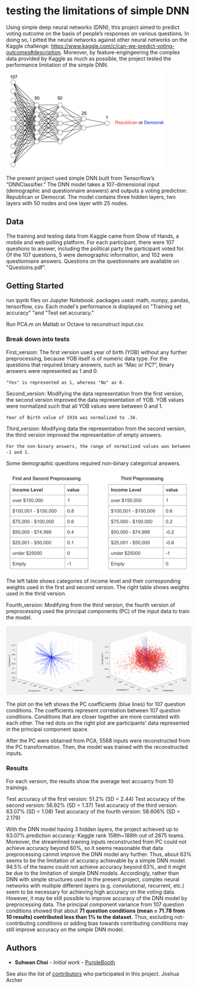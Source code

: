 # testing the limitations of simple DNN

Using simple deep neural networks (DNN), this project aimed to predict voting outcome on the basis of people’s responses on various questions. In doing so, I pitted the neural networks against other neural networks on the Kaggle challenge: https://www.kaggle.com/c/can-we-predict-voting-outcomes#description. Moreover, by feature-engingeering the complex data provided by Kaggle as much as possible, the project tested the performance limitation of the simple DNN. 

![Test Image 1](Picture1.png)

The present project used simple DNN built from Tensorflow’s “DNNClassifier.” The DNN model takes a 107-dimensional input (demographic and questionnaire answers) and outputs a voting prediction: Republican or Democrat. The model contains three hidden layers, two layers with 50 nodes and one layer with 25 nodes.

## Data

The training and testing data from Kaggle came from Show of Hands, a mobile and web polling platform. For each participant, there were 107 questions to answer, including the political party the participant voted for. Of the 107 questions, 5 were demographic information, and 102 were questionnaire answers. Questions on the questionnaire are available on "Questoins.pdf".

## Getting Started

run ipynb files on Jupyter Notebook.
packages used: math, numpy, pandas, tensorflow, csv.
Each model's performance is displayed on "Training set accuracy" "and "Test set accuracy."

Run PCA.m on Matlab or Octave to reconstruct input.csv.

### Break down into tests

First_version:
The first version used year of birth (YOB) without any further preprocessing, because YOB itself is of numeric data type. For the questions that required binary answers, such as “Mac or PC?”, binary answers were represented as 1 and 0. 
```
"Yes" is represented as 1, whereas "No" as 0.
```

Second_version:
Modifying the data representation from the first version, the second version improved the data representation of YOB. YOB values were normalized such that all YOB values were between 0 and 1.
```
Year of Birth value of 1934 was normalized to .34.
```

Third_version:
Modifying data the representation from the second version, the third version improved the representation of empty answers. 

```
For the non-binary answers, the range of normalized values was between -1 and 1.
```


Some demographic questions required non-binary categorical answers.

![Test Image 2](Picture2.png)

The left table shows categories of income level and their corresponding weights used in the first and second version. The right table shows weights used in the thrid version.

Fourth_version:
Modifying from the third version, the fourth version of preprocessing used the principal components (PC) of the input data to train the model. 

![Test Image 3](Picture3.png)

The plot on the left shows the PC coefficients (blue lines) for 107 question conditions. The coefficients represent correlation between 107 question conditions. Conditions that are closer together are more correlated with each other. The red dots on the right plot are participants’ data represented in the principal component space.

After the PC were obtained from PCA, 5568 inputs were reconstructed from the PC transformation. Then, the model was trained with the reconstructed inputs.


### Results
For each version, the results show the average test accuarcy from 10 trainings.

Test accuracy of the first version: 51.2% (SD = 2.44)
Test accuracy of the second version: 56.92% (SD = 1.37)
Test accuracy of the third version: 63.07% (SD = 1.08)
Test accuracy of the fourth version: 58.606% (SD = 2.179)

With the DNN model having 3 hidden layers, the project achieved up to 63.07% prediction accuracy: Kaggle rank 158th~188th out of 2875 teams. Moreover, the streamlined training inputs reconstructed from PC could not achieve accuracy beyond 60%, so it seems reasonable that data preprocessing cannot improve the DNN model any further. Thus, about 63% seems to be the limitation of accuracy achievable by a simple DNN model. 94.5% of the teams could not achieve accuracy beyond 63%, and it might be due to the limitation of simple DNN models. Accordingly, rather than DNN with simple structures used in the present project, complex neural networks with multiple different layers (e.g. convolutional, recurrent, etc.) seem to be necessary for achieving high accuracy on the voting data. However, it may be still possible to improve accuracy of the DNN model by preprocessing data. The principal component variance from 107 question conditions showed that about **71 question conditions (mean = 71.78 from 10 results) contributed less than 1% to the dataset.** Thus, excluding not-contributing conditions or adding bias towards contributing conditions may still improve accuracy on the simple DNN model.  


## Authors

* **Suhwan Choi** - *Initial work* - [PurpleBooth](https://github.com/PurpleBooth)

See also the list of [contributors](https://github.com/your/project/contributors) who participated in this project.
Joshua Archer
